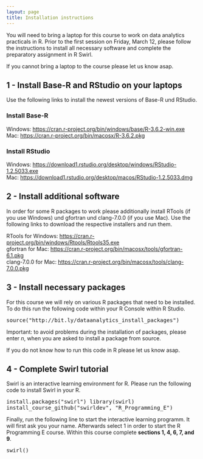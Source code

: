 ```yaml
---
layout: page
title: Installation instructions
---
```


You will need to bring a laptop for this course to work on data analytics practicals in R. Prior to the first session on Friday, March 12, please follow the instructions to install all necessary software and complete the preparatory assignment in R Swirl.

If you cannot bring a laptop to the course please let us know asap.

## 1 - Install Base-R and RStudio on your laptops

Use the following links to install the newest versions of Base-R und RStudio.

### Install Base-R
Windows: <a href="https://cran.r-project.org/bin/windows/base/R-3.6.2-win.exe">https://cran.r-project.org/bin/windows/base/R-3.6.2-win.exe</a><br>
Mac: <a href="https://cran.r-project.org/bin/macosx/R-3.6.2.pkg">https://cran.r-project.org/bin/macosx/R-3.6.2.pkg</a>

### Install RStudio
Windows: <a href="https://download1.rstudio.org/desktop/windows/RStudio-1.2.5033.exe">https://download1.rstudio.org/desktop/windows/RStudio-1.2.5033.exe</a><br>
Mac: <a href="https://download1.rstudio.org/desktop/macos/RStudio-1.2.5033.dmg">https://download1.rstudio.org/desktop/macos/RStudio-1.2.5033.dmg</a>

## 2 - Install additional software

In order for some R packages to work please additionally install RTools (if you use Windows) und gfortran und clang-7.0.0 (if you use Mac). Use the following links to download the respective installers and run them.

RTools for Windows: <a href="https://cran.r-project.org/bin/windows/Rtools/Rtools35.exe">https://cran.r-project.org/bin/windows/Rtools/Rtools35.exe</a><br>
gfortran for Mac: <a href="https://cran.r-project.org/bin/macosx/tools/gfortran-6.1.pkg">https://cran.r-project.org/bin/macosx/tools/gfortran-6.1.pkg</a><br>
clang-7.0.0 for Mac: <a href="https://cran.r-project.org/bin/macosx/tools/clang-7.0.0.pkg">https://cran.r-project.org/bin/macosx/tools/clang-7.0.0.pkg</a>

## 3 - Install necessary packages

For this course we will rely on various R packages that need to be installed. To do this run the following code within your R Console within R Studio.

<font style="font-family: 'Lucida Console', Monaco, monospace;">
source("http://bit.ly/dataanalytics_install_packages")
</font>

Important: to avoid problems during the installation of packages, please enter *n*, when you are asked to install a package from source.

If you do not know how to run this code in R please let us know asap.

## 4 - Complete Swirl tutorial

Swirl is an interactive learning environment for R. Please run the following code to install Swirl in your R.

<font style="font-family: 'Lucida Console', Monaco, monospace;">
install.packages("swirl")
library(swirl)
install_course_github("swirldev", "R_Programming_E")
</font>

Finally, run the following line to start the interactive learning programm. It will first ask you your name. Afterwards select 1 in order to start the R Programming E course. Within this course complete <b>sections 1, 4, 6, 7, and 9</b>.

<font style="font-family: 'Lucida Console', Monaco, monospace;">
swirl()
</font>

